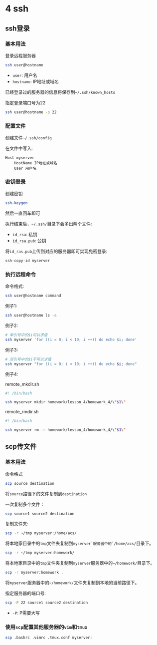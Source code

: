 # 4 ssh

## ssh登录

### 基本用法

登录远程服务器

```bash
ssh user@hostname
```

*   `user`: 用户名
*   `hostname`: IP地址或域名

已经登录过的服务器的信息将保存到`~/.ssh/known_hosts`

指定登录端口号为22

```bash
ssh user@hostname -p 22
```

### 配置文件

创建文件`~/.ssh/config`

在文件中写入:

```
Host myserver
	HostName IP地址或域名
	User 用户名
```

### 密钥登录

创建密钥

```bash
ssh-keygen
```

然后一直回车即可

执行结束后，`~/.ssh/`目录下会多出两个文件:

*   `id_rsa`: 私钥
*   `id_rsa.pub`: 公钥

将`id_ras.pub`上传到对应的服务器即可实现免密登录:

```bash
ssh-copy-id myserver
```

### 执行远程命令

命令格式:

```bash
ssh user@hostname command
```

例子1:

```bash
ssh user@hostname ls -a
```

例子2:

```bash
# 单引号中的$i可以求值
ssh myserver 'for ((i = 0; i < 10; i ++)) do echo $i; done'
```

例子3:

```bash
# 双引号中的$i不可以求值
ssh myserver "for ((i = 0; i < 10; i ++)) do echo $i; done"
```

例子4:

remote_mkdir.sh

```bash
#! /bin/bash

ssh myserver mkdir homework/lesson_4/homework_4/\"$1\"
```

remote_rmdir.sh

```bash
#! /bin/bash

ssh myserver rm -r homework/lesson_4/homework_4/\"$1\"
```

## scp传文件

### 基本用法

命令格式

```bash
scp source destination
```

将`source`路径下的文件复制到`destination`

一次复制多个文件：

```bash
scp source1 source2 destination
```

复制文件夹:

```bash
scp -r ~/tmp myserver:/home/acs/
```

将本地家目录中的`tmp`文件夹复制到``myserver`服务器中的`/home/acs/``目录下。

```bash
scp -r ~/tmp myserver:homework/
```

将本地家目录中的`tmp`文件夹复制到`myserver`服务器中的`~/homework/`目录下。

```bash
scp -r myserver:homework .
```

将`myserver`服务器中的`~/homework/`文件夹复制到本地的当前路径下。

指定服务器的端口号:

```bash
scp -P 22 source1 source2 destination
```

*   `-P`: P需要大写

### 使用`scp`配置其他服务器的`vim`和`tmux`

```bash
scp .bashrc .vimrc .tmux.conf myserver:
```
